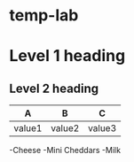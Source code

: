 # temp-lab
# Level 1 heading
## Level 2 heading

|A|B|C|
|---|---|---|
|value1|value2|value3|

-Cheese
-Mini Cheddars
-Milk
